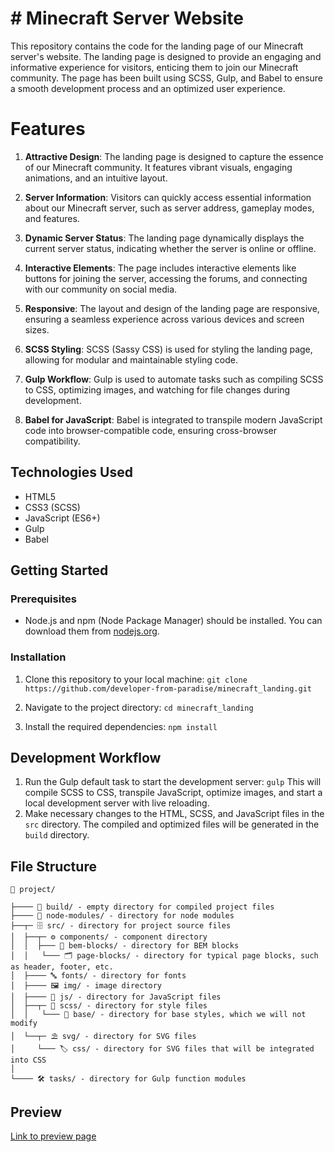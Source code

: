 # # Minecraft Server Website
This repository contains the code for the landing page of our Minecraft server's website. The landing page is designed to provide an engaging and informative experience for visitors, enticing them to join our Minecraft community. The page has been built using SCSS, Gulp, and Babel to ensure a smooth development process and an optimized user experience.

# Features
1.  **Attractive Design**: The landing page is designed to capture the essence of our Minecraft community. It features vibrant visuals, engaging animations, and an intuitive layout.
    
2.  **Server Information**: Visitors can quickly access essential information about our Minecraft server, such as server address, gameplay modes, and features.
    
3.  **Dynamic Server Status**: The landing page dynamically displays the current server status, indicating whether the server is online or offline.
    
4.  **Interactive Elements**: The page includes interactive elements like buttons for joining the server, accessing the forums, and connecting with our community on social media.
    
5.  **Responsive**: The layout and design of the landing page are responsive, ensuring a seamless experience across various devices and screen sizes.
    
6.  **SCSS Styling**: SCSS (Sassy CSS) is used for styling the landing page, allowing for modular and maintainable styling code.
    
7.  **Gulp Workflow**: Gulp is used to automate tasks such as compiling SCSS to CSS, optimizing images, and watching for file changes during development.
    
8.  **Babel for JavaScript**: Babel is integrated to transpile modern JavaScript code into browser-compatible code, ensuring cross-browser compatibility.


## Technologies Used

-   HTML5
-   CSS3 (SCSS)
-   JavaScript (ES6+)
-   Gulp
-   Babel

## Getting Started

### Prerequisites

-   Node.js and npm (Node Package Manager) should be installed. You can download them from [nodejs.org](https://nodejs.org/).

### Installation

1.  Clone this repository to your local machine:
    `git clone https://github.com/developer-from-paradise/minecraft_landing.git` 
    
2.  Navigate to the project directory:
    `cd minecraft_landing` 
    
3.  Install the required dependencies:
    `npm install` 


## Development Workflow

1.  Run the Gulp default task to start the development server:
    `gulp` 
    This will compile SCSS to CSS, transpile JavaScript, optimize images, and start a local development server with live reloading.
2.  Make necessary changes to the HTML, SCSS, and JavaScript files in the `src` directory. The compiled and optimized files will be generated in the `build` directory.

## File Structure
    💼 project/
    
    ├──── 📡 build/ - empty directory for compiled project files
    ├──── 🧶 node-modules/ - directory for node modules
    ├──┬─ 🗄 src/ - directory for project source files
    │  ├──┬─ ⚙ components/ - component directory
    │  │  ├─── 🧩 bem-blocks/ - directory for BEM blocks
    │  │   └─── 🗂 page-blocks/ - directory for typical page blocks, such as header, footer, etc.
    │  ├──── 🔤 fonts/ - directory for fonts
    │  ├──── 🖼 img/ - image directory
    │  ├──── 📑 js/ - directory for JavaScript files
    │  ├──┬─ 📜 scss/ - directory for style files
    │  │   └─── 🧬 base/ - directory for base styles, which we will not modify
    │  └──┬─ ⛱ svg/ - directory for SVG files
    │     └─── 🏷 css/ - directory for SVG files that will be integrated into CSS
    │
    └──── 🛠 tasks/ - directory for Gulp function modules

## Preview
[Link to preview page](https://developer-from-paradise.github.io/minecraft_landing/build/)